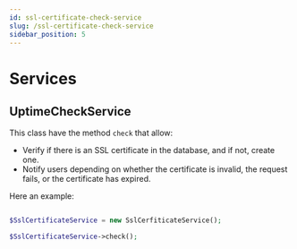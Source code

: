 ```yaml
---
id: ssl-certificate-check-service
slug: /ssl-certificate-check-service
sidebar_position: 5
---
```


# Services

## UptimeCheckService

This class have the method `check` that allow:

- Verify if there is an SSL certificate in the database, and if not, create one.
- Notify users depending on whether the certificate is invalid, the request fails, 
or the certificate has expired.

Here an example:

```php

$SslCertificateService = new SslCerfiticateService();

$SslCertificateService->check();

```
